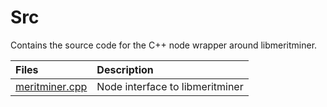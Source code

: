 # Src

Contains the source code for the C++ node wrapper around libmeritminer.

| Files                                  | Description           |
|:---------------------------------------|:----------------------|
| [meritminer.cpp](meritminer.cpp)       | Node interface to libmeritminer|
